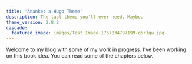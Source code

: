 ```yaml
---
title: 'Ananke: a Hugo Theme'
description: The last theme you'll ever need. Maybe.
theme_version: 2.8.2
cascade:
  featured_image: images/Test Image-1757834797199-q5r1qw.jpg
---
```

Welcome to my blog with some of my work in progress. I've been working on this book idea. You can read some of the chapters below.